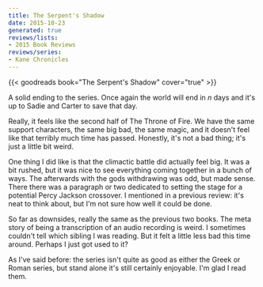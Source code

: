 ```yaml
---
title: The Serpent's Shadow
date: 2015-10-23
generated: true
reviews/lists:
- 2015 Book Reviews
reviews/series:
- Kane Chronicles
---
```

{{< goodreads book="The Serpent's Shadow" cover="true" >}}

A solid ending to the series. Once again the world will end in _n_ days and it's up to Sadie and Carter to save that day.  

Really, it feels like the second half of The Throne of Fire. We have the same support characters, the same big bad, the same magic, and it doesn't feel like that terribly much time has passed. Honestly, it's not a bad thing; it's just a little bit weird.  

<!--more-->

One thing I did like is that the climactic battle did actually feel big. It was a bit rushed, but it was nice to see everything coming together in a bunch of ways. The afterwards with the gods withdrawing was odd, but made sense. There there was a paragraph or two dedicated to setting the stage for a potential Percy Jackson crossover. I mentioned in a previous review: it's neat to think about, but I'm not sure how well it could be done.  

So far as downsides, really the same as the previous two books. The meta story of being a transcription of an audio recording is weird. I sometimes couldn't tell which sibling I was reading. But it felt a little less bad this time around. Perhaps I just got used to it?  

As I've said before: the series isn't quite as good as either the Greek or Roman series, but stand alone it's still certainly enjoyable. I'm glad I read them.


